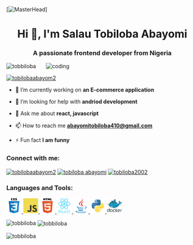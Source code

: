 [![MasterHead](https://www.digitalsolutionservices.com/img/services/web%20development.gif)]
<h1 align="center">Hi 👋, I'm Salau Tobiloba Abayomi</h1>
<h3 align="center">A passionate frontend developer from Nigeria</h3>
<img align="right" alt="coding" width="400" src="https://miro.medium.com/max/1360/0*7Q3yvSIv_t0ioJ-Z.gif">
<p align="left"> <img src="https://komarev.com/ghpvc/?username=tobbiloba&label=Profile%20views&color=0e75b6&style=flat" alt="tobbiloba" /> </p>

<p align="left"> <a href="https://twitter.com/tobilobaabayom2" target="blank"><img src="https://img.shields.io/twitter/follow/tobilobaabayom2?logo=twitter&style=for-the-badge" alt="tobilobaabayom2" /></a> </p>

- 🔭 I’m currently working on **an E-commerce application**

- 🤝 I’m looking for help with **andriod development**

- 💬 Ask me about **react, javascript**

- 📫 How to reach me **abayomitobiloba410@gmail.com**

- ⚡ Fun fact **I am funny**

<h3 align="left">Connect with me:</h3>
<p align="left">
<a href="https://twitter.com/tobilobaabayom2" target="blank"><img align="center" src="https://raw.githubusercontent.com/rahuldkjain/github-profile-readme-generator/master/src/images/icons/Social/twitter.svg" alt="tobilobaabayom2" height="30" width="40" /></a>
<a href="https://linkedin.com/in/tobiloba abayomi" target="blank"><img align="center" src="https://raw.githubusercontent.com/rahuldkjain/github-profile-readme-generator/master/src/images/icons/Social/linked-in-alt.svg" alt="tobiloba abayomi" height="30" width="40" /></a>
<a href="https://www.leetcode.com/tobiloba2002" target="blank"><img align="center" src="https://raw.githubusercontent.com/rahuldkjain/github-profile-readme-generator/master/src/images/icons/Social/leet-code.svg" alt="tobiloba2002" height="30" width="40" /></a>
</p>

<h3 align="left">Languages and Tools:</h3>
<p align="left"> 
  <a href="https://www.w3schools.com/css/" target="_blank" rel="noreferrer"> <img src="https://raw.githubusercontent.com/devicons/devicon/master/icons/css3/css3-original-wordmark.svg" alt="css3" width="40" height="40"/> </a>
    <a href="https://developer.mozilla.org/en-US/docs/Web/JavaScript" target="_blank" rel="noreferrer"> <img src="https://raw.githubusercontent.com/devicons/devicon/master/icons/javascript/javascript-original.svg" alt="javascript" width="40" height="40"/> </a>
  <a href="https://www.w3.org/html/" target="_blank" rel="noreferrer"> <img src="https://raw.githubusercontent.com/devicons/devicon/master/icons/html5/html5-original-wordmark.svg" alt="html5" width="40" height="40"/> </a>
    <a href="https://reactjs.org/" target="_blank" rel="noreferrer"> <img src="https://raw.githubusercontent.com/devicons/devicon/master/icons/react/react-original-wordmark.svg" alt="react" width="40" height="40"/> </a> 
  <a href="https://www.java.com" target="_blank" rel="noreferrer"> <img src="https://raw.githubusercontent.com/devicons/devicon/master/icons/java/java-original.svg" alt="java" width="40" height="40"/> <a href="https://www.python.org" target="_blank" rel="noreferrer"> <img src="https://raw.githubusercontent.com/devicons/devicon/master/icons/python/python-original.svg" alt="python" width="40" height="40"/> </a> </a> 
 <a href="https://www.docker.com/" target="_blank" rel="noreferrer"> <img src="https://raw.githubusercontent.com/devicons/devicon/master/icons/docker/docker-original-wordmark.svg" alt="docker" width="40" height="40"/> </a> </p>


<p><img align="left" src="https://github-readme-stats.vercel.app/api/top-langs?username=tobbiloba&show_icons=true&locale=en&layout=compact" alt="tobbiloba" /></p>

<p>&nbsp;<img align="center" src="https://github-readme-stats.vercel.app/api?username=tobbiloba&show_icons=true&locale=en" alt="tobbiloba" /></p>

<p><img align="center" src="https://github-readme-streak-stats.herokuapp.com/?user=tobbiloba&" alt="tobbiloba" /></p>
